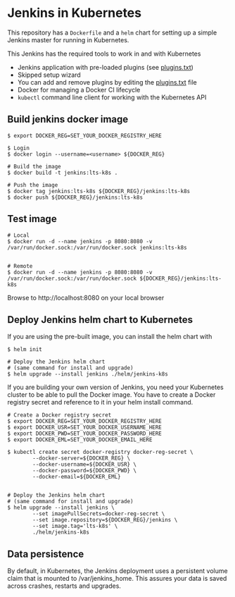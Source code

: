 # Jenkins in Kubernetes

This repository has a `Dockerfile` and a `helm` chart for setting up a simple Jenkins master for running in Kubernetes.

This Jenkins has the required tools to work in and with Kubernetes
- Jenkins application with pre-loaded plugins (see [plugins.txt](plugins.txt))
- Skipped setup wizard
- You can add and remove plugins by editing the [plugins.txt](plugins.txt) file
- Docker for managing a Docker CI lifecycle
- `kubectl` command line client for working with the Kubernetes API


## Build jenkins docker image
```
$ export DOCKER_REG=SET_YOUR_DOCKER_REGISTRY_HERE

$ Login
$ docker login --username=<username> ${DOCKER_REG}

# Build the image
$ docker build -t jenkins:lts-k8s .

# Push the image
$ docker tag jenkins:lts-k8s ${DOCKER_REG}/jenkins:lts-k8s
$ docker push ${DOCKER_REG}/jenkins:lts-k8s

```

## Test image

```
# Local
$ docker run -d --name jenkins -p 8080:8080 -v /var/run/docker.sock:/var/run/docker.sock jenkins:lts-k8s


# Remote
$ docker run -d --name jenkins -p 8080:8080 -v /var/run/docker.sock:/var/run/docker.sock ${DOCKER_REG}/jenkins:lts-k8s
```

Browse to http://localhost:8080 on your local browser

## Deploy Jenkins helm chart to Kubernetes

If you are using the pre-built image, you can install the helm chart with

```
$ helm init

# Deploy the Jenkins helm chart
# (same command for install and upgrade)
$ helm upgrade --install jenkins ./helm/jenkins-k8s

```

If you are building your own version of Jenkins, you need your Kubernetes cluster to be able to pull the Docker image. You have to create a Docker registry secret and reference to it in your helm install command.

```
# Create a Docker registry secret
$ export DOCKER_REG=SET_YOUR_DOCKER_REGISTRY_HERE
$ export DOCKER_USR=SET_YOUR_DOCKER_USERNAME_HERE
$ export DOCKER_PWD=SET_YOUR_DOCKER_PASSWORD_HERE
$ export DOCKER_EML=SET_YOUR_DOCKER_EMAIL_HERE

$ kubectl create secret docker-registry docker-reg-secret \
        --docker-server=${DOCKER_REG} \
        --docker-username=${DOCKER_USR} \
        --docker-password=${DOCKER_PWD} \
        --docker-email=${DOCKER_EML}


# Deploy the Jenkins helm chart
# (same command for install and upgrade)
$ helm upgrade --install jenkins \
        --set imagePullSecrets=docker-reg-secret \
        --set image.repository=${DOCKER_REG}/jenkins \
        --set image.tag='lts-k8s' \
        ./helm/jenkins-k8s
```

## Data persistence
By default, in Kubernetes, the Jenkins deployment uses a persistent volume claim that is mounted to /var/jenkins_home. This assures your data is saved across crashes, restarts and upgrades.
